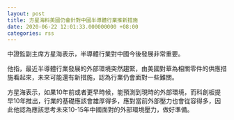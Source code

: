 ```yaml
---
layout: post
title: 方星海料美國仍會針對中國半導體行業推新措施
date: 2020-06-22 12:01:33.000000000 +08:00
categories: rss
---
```


中證監副主席方星海表示，半導體行業對中國今後發展非常重要。

他指，最近半導體行業發展的外部環境突然趨緊，由美國對華為相關零件的供應措施看起來，未來可能還有新措施，認為行業仍會面對一些難關。

方星海表示，如果10年前或者更早時候，能預測到現時的外部環境，而科創板提早10年推出，行業的基礎應該會雄厚得多，應對當前外部壓力也會從容得多，因此他認為應該思考未來10-15年中國面對的外部環境壓力，做好準備。
